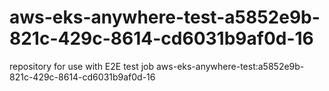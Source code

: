 # aws-eks-anywhere-test-a5852e9b-821c-429c-8614-cd6031b9af0d-16
repository for use with E2E test job aws-eks-anywhere-test:a5852e9b-821c-429c-8614-cd6031b9af0d-16
